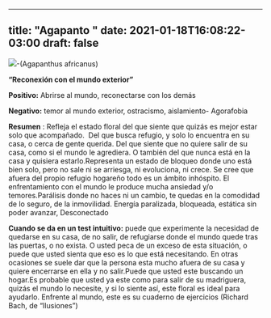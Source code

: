 
---
title: "Agapanto "
date: 2021-01-18T16:08:22-03:00
draft: false
--- 
        

 


![](images/agapanto.jpg)-(Agapanthus africanus)



**“Reconexión con el mundo exterior”**   


**Positivo:**  Abrirse al mundo, reconectarse con los demás

**Negativo:**  temor al mundo exterior, ostracismo, aislamiento- Agorafobia  


**Resumen** : Refleja el estado floral del que siente que quizás es mejor estar solo que acompañado.  Del que busca refugio, y solo lo encuentra en su casa, o cerca de gente querida. Del que siente que no quiere salir de su casa, como si el mundo le agrediera. O también del que nunca está en la casa y quisiera estarlo.Representa un estado de bloqueo donde uno está bien solo, pero no sale ni se arriesga, ni evoluciona, ni crece. Se cree que afuera del propio refugio hogareño todo es un ámbito inhóspito. El enfrentamiento con el mundo le produce mucha ansiedad y/o temores.Parálisis donde no haces ni un cambio, te quedas en la comodidad de lo seguro, de la inmovilidad. Energía paralizada, bloqueada, estática sin poder avanzar, Desconectado   


**Cuando se da en un test intuitivo:**  puede que experimente la necesidad de quedarse en su casa, de no salir, de refugiarse donde el mundo quede tras las puertas, o no exista. O usted peca de un exceso de esta situación, o puede que usted sienta que eso es lo que está necesitando. En otras ocasiones se suele dar que la persona esta mucho afuera de su casa y quiere encerrarse en ella y no salir.Puede que usted este buscando un hogar.Es probable que usted ya este como para salir de su madriguera, quizás el mundo lo necesite, y si lo siente así, este floral es ideal para ayudarlo. Enfrente al mundo, este es su cuaderno de ejercicios (Richard Bach, de “Ilusiones”)  







